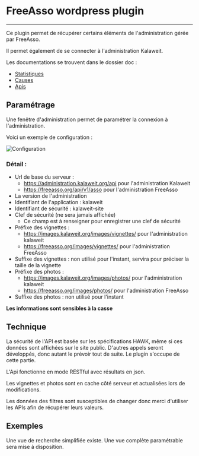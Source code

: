 # FreeAsso wordpress plugin
---

Ce plugin permet de récupérer certains éléments de l'administration gérée par FreeAsso.

Il permet également de se connecter à l'administration Kalaweit.

Les documentations se trouvent dans le dossier doc :

* [Statistiques](doc/stats.md)
* [Causes](doc/causes.md)
* [Apis](doc/apis.md)


## Paramétrage

Une fenêtre d'administration permet de paramétrer la connexion à l'administration.

Voici un exemple de configuration :

![Configuration](doc/configuration.png)

### Détail :

* Url de base du serveur :
    * https://administration.kalaweit.org/api pour l'administration Kalaweit
    * https://freeasso.org/api/v1/asso pour l'administration FreeAsso
* La version de l'administration
* Identifiant de l'application : kalaweit
* Identifiant de sécurité : kalaweit-site
* Clef de sécurité (ne sera jamais affichée)
    * Ce champ est à renseigner pour enregistrer une clef de sécurité
* Préfixe des vignettes :
    * https://images.kalaweit.org/images/vignettes/ pour l'administration kalaweit
    * https://freeasso.org/images/vignettes/ pour l'administration FreeAsso
* Suffixe des vignettes : non utilisé pour l'instant, servira pour préciser la taille de la vignette
* Préfixe des photos :
    * https://images.kalaweit.org/images/photos/ pour l'administration kalaweit
    * https://freeasso.org/images/photos/ pour l'administration FreeAsso
* Suffixe des photos : non utilisé pour l'instant

**Les informations sont sensibles à la casse**

## Technique

La sécurité de l'API est basée sur les spécifications HAWK, même si ces données sont affichées sur le site public.
D'autres appels seront développés, donc autant le prévoir tout de suite. Le plugin s'occupe de cette partie.

L'Api fonctionne en mode RESTful avec résultats en json.

Les vignettes et photos sont en cache côté serveur et actualisées lors de modifications.

Les données des filtres sont susceptibles de changer donc merci d'utiliser les APIs afin de récupérer leurs valeurs.

## Exemples

Une vue de recherche simplifiée existe.
Une vue complète paramétrable sera mise à disposition.
